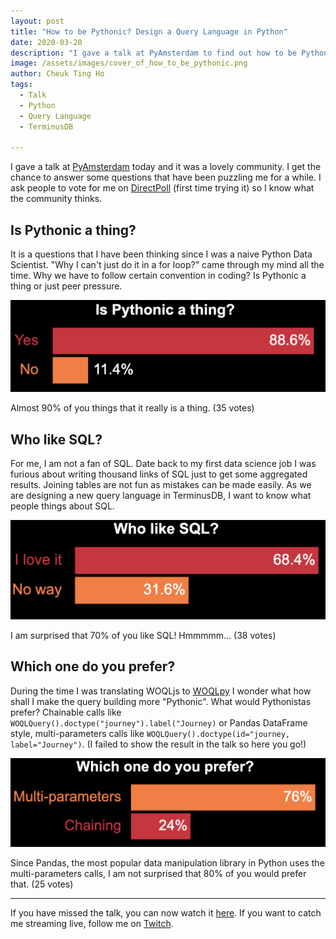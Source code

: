 ```yaml
---
layout: post
title: "How to be Pythonic? Design a Query Language in Python"
date: 2020-03-20
description: "I gave a talk at PyAmsterdam to find out how to be Pythonic"
image: /assets/images/cover_of_how_to_be_pythonic.png
author: Cheuk Ting Ho
tags:
  - Talk
  - Python
  - Query Language
  - TerminusDB

---
```


I gave a talk at [PyAmsterdam](https://py.amsterdam/2020/03/25/virtual-pyamsterdam-from-home-stayathome.html) today and it was a lovely community. I get the chance to answer some questions that have been puzzling me for a while. I ask people to vote for me on [DirectPoll](https://directpoll.com/) (first time trying it) so I know what the community thinks.

## Is Pythonic a thing?

It is a questions that I have been thinking since I was a naive Python Data Scientist. "Why I can't just do it in a for loop?" came through my mind all the time. Why we have to follow certain convention in coding? Is Pythonic a thing or just peer pressure.

![Poll of Is Pythonic a Thing](/assets/images/is_pythonic_a_thing.png)

Almost 90% of you things that it really is a thing. (35 votes)

## Who like SQL?

For me, I am not a fan of SQL. Date back to my first data science job I was furious about writing thousand links of SQL just to get some aggregated results. Joining tables are not fun as mistakes can be made easily. As we are designing a new query language in TerminusDB, I want to know what people things about SQL.

![Poll of Who like SQL](/assets/images/who_like_sql.png)

I am surprised that 70% of you like SQL! Hmmmmm... (38 votes)

## Which one do you prefer?

During the time I was translating WOQLjs to [WOQLpy](http://blog.terminusdb.com/2020/01/20/design-a-query-language-client-for-pythonistas-and-data-scientists/) I wonder what how shall I make the query building more "Pythonic". What would Pythonistas prefer? Chainable calls like `WOQLQuery().doctype("journey").label("Journey)` or Pandas DataFrame style, multi-parameters calls like `WOQLQuery().doctype(id="journey, label="Journey")`. (I failed to show the result in the talk so here you go!)

![Poll of Which one do you prefer](/assets/images/which_one_do_you_prefer.png)

Since Pandas, the most popular data manipulation library in Python uses the multi-parameters calls, I am not surprised that 80% of you would prefer that. (25 votes)

---

If you have missed the talk, you can now watch it [here](/videos/hl7xl7kurkg/). If you want to catch me streaming live, follow me on [Twitch](https://www.twitch.tv/cheukting_ho).
